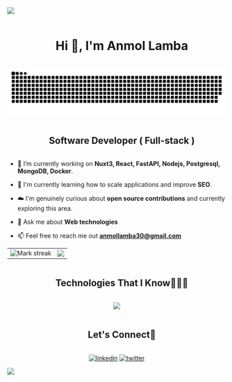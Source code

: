 
<!--horizontal divider(gradiant)-->
<img src="https://user-images.githubusercontent.com/73097560/115834477-dbab4500-a447-11eb-908a-139a6edaec5c.gif">

<!--h1 without bottom border-->
<div id="user-content-toc">
  <ul align="center">
    <summary><h1 style="display: inline-block">Hi 👋, I'm Anmol Lamba</h1></summary>
  </ul>
</div>


<!--- snake -->
<div align="center">
  <img  src="https://github.com/1999AZZAR/1999AZZAR/blob/main/resources/img/grid-snake.svg"
       alt="snake" /></a>
</div>


<!--h2 without bottom border-->
<div id="user-content-toc">
  <ul align="center">
    <summary><h2 style="display: inline-block">Software Developer ( Full-stack )</h2></summary>
  </ul>
</div>


<!--Intro start-->
- 🔭 I’m currently working on **Nuxt3, React, FastAPI, Nodejs, Postgresql, MongoDB, Docker**.

- 🌱 I'm currently learning how to scale applications and improve **SEO**.

- ☁️ I'm genuinely curious about **open source contributions** and currently exploring this area.

- 💬 Ask me about **Web technologies**

- 📫 Feel free to reach me out **anmollamba30@gmail.com**
  
<!--Intro end-->



<!--- stats & Trophy (start) -->
<p align="center">
  <!--- stats (start) -->
<table width="100%" align="center">
  <tr>
    <td align="center">
      <img title="🔥 Get streak stats for your profile at git.io/streak-stats" alt="Mark streak" src="https://github-readme-streak-stats.herokuapp.com/?user=cric2000&theme=radical" />
    </td>
    <td align="center">
      <img align="center" src="https://github-readme-stats-eight-theta.vercel.app/api/top-langs/?username=cric2000&layout=compact&langs_count=8&theme=radical&show_icons=true" />
    </td>
  </tr>
</table>
<!--- stats (end) -->
</p>        
<!--- stats (end) -->


<!--h1 without bottom border-->
<div id="user-content-toc">
  <ul align="center">
    <summary><h2 style="display: inline-block">Technologies That I Know👨🏻‍💻</h2></summary>
  </ul>
</div>
<!--tech stack icons-->
<p align="center">
  <a href="https://skillicons.dev">
    <img src="https://skillicons.dev/icons?i=js,nuxt,react,postgresql,fastapi,py,vue,git,bootstrap,css,docker,github,gitlab,mongodb,nodejs,figma,html,materialui,tailwind,postman,cpp,linux&perline=16" />
  </a>
</p>


<!-- Connect with me -->
<!--h2 without bottom border-->
<div id="user-content-toc">
  <ul align="center">
    <summary><h2 style="display: inline-block">Let's Connect🤝</h2></summary>
  </ul>
</div>

<!--icons and links-->
<p align="center">
<a href="https://www.linkedin.com/in/anmollamba/" target="blank"><img align="center" src="https://user-images.githubusercontent.com/88904952/234979284-68c11d7f-1acc-4f0c-ac78-044e1037d7b0.png" alt="linkedin" height="50" width="50" /></a>
<a href="https://twitter.com/Anmollamba20" target="blank"><img align="center" src="https://user-images.githubusercontent.com/88904952/234980676-61bfb021-ecc8-48f7-88e6-34c1b06c4a58.png" alt="twitter" height="50" width="50" /></a>   
</p>

<!--horizontal divider(gradiant)-->
<img src="https://user-images.githubusercontent.com/73097560/115834477-dbab4500-a447-11eb-908a-139a6edaec5c.gif">

